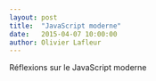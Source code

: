 ```yaml
---
layout: post
title:  "JavaScript moderne"
date:   2015-04-07 10:00:00
author: Olivier Lafleur
---
```


Réflexions sur le JavaScript moderne
